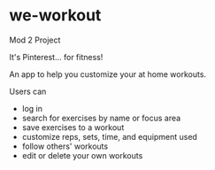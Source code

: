 # we-workout
Mod 2 Project

It's Pinterest... for fitness!

An app to help you customize your at home workouts.

Users can
- log in
- search for exercises by name or focus area
- save exercises to a workout
- customize reps, sets, time, and equipment used
- follow others' workouts
- edit or delete your own workouts

